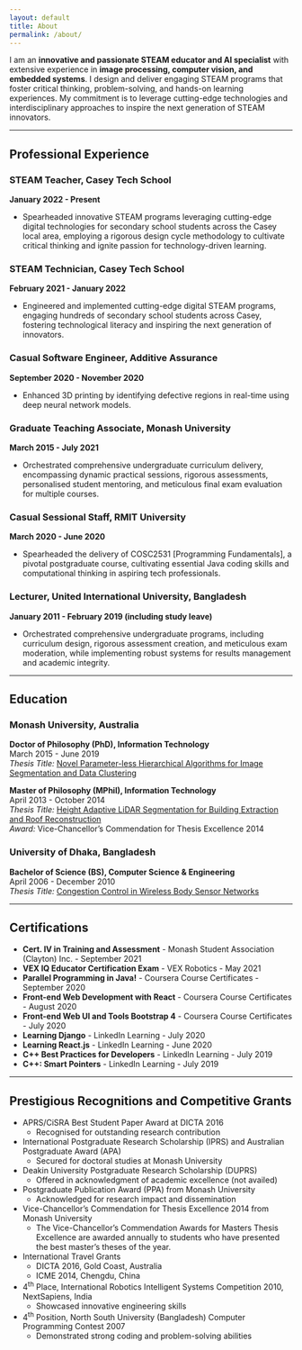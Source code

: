 ```yaml
---
layout: default
title: About
permalink: /about/
---
```


<div class="about-container">
    <p class="about-hero">I am an <strong>innovative and passionate STEAM educator and AI specialist</strong> with extensive experience in <strong>image processing, computer vision, and embedded systems</strong>. I design and deliver engaging STEAM programs that foster critical thinking, problem-solving, and hands-on learning experiences. My commitment is to leverage cutting-edge technologies and interdisciplinary approaches to inspire the next generation of STEAM innovators.</p>
    <hr>
    <h2>Professional Experience</h2>
    <h3>STEAM Teacher, Casey Tech School</h3>
    <p><strong>January 2022 - Present</strong></p>
    <ul>
        <li>Spearheaded innovative STEAM programs leveraging cutting-edge digital technologies for secondary school students across the Casey local area, employing a rigorous design cycle methodology to cultivate critical thinking and ignite passion for technology-driven learning.</li>
    </ul>
    <h3>STEAM Technician, Casey Tech School</h3>
    <p><strong>February 2021 - January 2022</strong></p>
    <ul>
        <li>Engineered and implemented cutting-edge digital STEAM programs, engaging hundreds of secondary school students across Casey, fostering technological literacy and inspiring the next generation of innovators.</li>
    </ul>
    <h3>Casual Software Engineer, Additive Assurance</h3>
    <p><strong>September 2020 - November 2020</strong></p>
    <ul>
        <li>Enhanced 3D printing by identifying defective regions in real-time using deep neural network models.</li>
    </ul>
    <h3>Graduate Teaching Associate, Monash University</h3>
    <p><strong>March 2015 - July 2021</strong></p>
    <ul>
        <li>Orchestrated comprehensive undergraduate curriculum delivery, encompassing dynamic practical sessions, rigorous assessments, personalised student mentoring, and meticulous final exam evaluation for multiple courses.</li>
    </ul>
    <h3>Casual Sessional Staff, RMIT University</h3>
    <p><strong>March 2020 - June 2020</strong></p>
    <ul>
        <li>Spearheaded the delivery of COSC2531 [Programming Fundamentals], a pivotal postgraduate course, cultivating essential Java coding skills and computational thinking in aspiring tech professionals.</li>
    </ul>
    <h3>Lecturer, United International University, Bangladesh</h3>
    <p><strong>January 2011 - February 2019 (including study leave)</strong></p>
    <ul>
        <li>Orchestrated comprehensive undergraduate programs, including curriculum design, rigorous assessment creation, and meticulous exam moderation, while implementing robust systems for results management and academic integrity.</li>
    </ul>
    <hr>
    <h2>Education</h2>
    <h3>Monash University, Australia</h3>
    <p><strong>Doctor of Philosophy (PhD), Information Technology</strong><br>
    March 2015 - June 2019<br>
    <em>Thesis Title:</em> <a href="https://monash.figshare.com/articles/Novel_Parameter-less_Hierarchical_Algorithms_for_Image_Segmentation_and_Data_Clustering/8233709" target="_blank" rel="noopener noreferrer">Novel Parameter-less Hierarchical Algorithms for Image Segmentation and Data Clustering</a></p>
    <p><strong>Master of Philosophy (MPhil), Information Technology</strong><br>
    April 2013 - October 2014<br>
    <em>Thesis Title:</em> <a href="https://figshare.com/articles/Height_adaptive_LiDAR_segmentation_for_building_extraction_and_roof_reconstruction/4683592" target="_blank" rel="noopener noreferrer">Height Adaptive LiDAR Segmentation for Building Extraction and Roof Reconstruction</a><br>
    <em>Award:</em> Vice-Chancellor’s Commendation for Thesis Excellence 2014</p>
    <h3>University of Dhaka, Bangladesh</h3>
    <p><strong>Bachelor of Science (BS), Computer Science & Engineering</strong><br>
    April 2006 - December 2010<br>
    <em>Thesis Title:</em> <a href="https://www.dropbox.com/scl/fi/8n6kcfhxjdbatqctkwlvw/BSc-Thesis.pdf?rlkey=nnigpo9eyoehq0f9ip1iyfcsi&st=b615mxzn&dl=0" target="_blank" rel="noopener noreferrer">Congestion Control in Wireless Body Sensor Networks</a></p>
    <hr>
    <h2>Certifications</h2>
    <ul>
        <li><strong>Cert. IV in Training and Assessment</strong> - Monash Student Association (Clayton) Inc. - September 2021</li>
        <li><strong>VEX IQ Educator Certification Exam</strong> - VEX Robotics - May 2021</li>
        <li><strong>Parallel Programming in Java!</strong> - Coursera Course Certificates - September 2020</li>
        <li><strong>Front-end Web Development with React</strong> - Coursera Course Certificates - August 2020</li>
        <li><strong>Front-end Web UI and Tools Bootstrap 4</strong> - Coursera Course Certificates - July 2020</li>
        <li><strong>Learning Django</strong> - LinkedIn Learning - July 2020</li>
        <li><strong>Learning React.js</strong> - LinkedIn Learning - June 2020</li>
        <li><strong>C++ Best Practices for Developers</strong> - LinkedIn Learning - July 2019</li>
        <li><strong>C++: Smart Pointers</strong> - LinkedIn Learning - July 2019</li>
    </ul>
    <hr>
    <h2>Prestigious Recognitions and Competitive Grants</h2>
    <ul>
        <li>APRS/CiSRA Best Student Paper Award at DICTA 2016
            <ul><li>Recognised for outstanding research contribution</li></ul>
        </li>
        <li>International Postgraduate Research Scholarship (IPRS) and Australian Postgraduate Award (APA)
            <ul><li>Secured for doctoral studies at Monash University</li></ul>
        </li>
        <li>Deakin University Postgraduate Research Scholarship (DUPRS)
            <ul><li>Offered in acknowledgment of academic excellence (not availed)</li></ul>
        </li>
        <li>Postgraduate Publication Award (PPA) from Monash University
            <ul><li>Acknowledged for research impact and dissemination</li></ul>
        </li>
        <li>Vice-Chancellor’s Commendation for Thesis Excellence 2014 from Monash University
            <ul><li>The Vice-Chancellor’s Commendation Awards for Masters Thesis Excellence are awarded annually to students who have presented the best master’s theses of the year.</li></ul>
        </li>
        <li>International Travel Grants
            <ul>
                <li>DICTA 2016, Gold Coast, Australia</li>
                <li>ICME 2014, Chengdu, China</li>
            </ul>
        </li>
        <li>4<sup>th</sup> Place, International Robotics Intelligent Systems Competition 2010, NextSapiens, India
            <ul>
                <li>Showcased innovative engineering skills</li>
            </ul>
        </li>
        <li>4<sup>th</sup> Position, North South University (Bangladesh) Computer Programming Contest 2007
            <ul>
                <li>Demonstrated strong coding and problem-solving abilities</li>
            </ul>
        </li>
    </ul>
</div>
